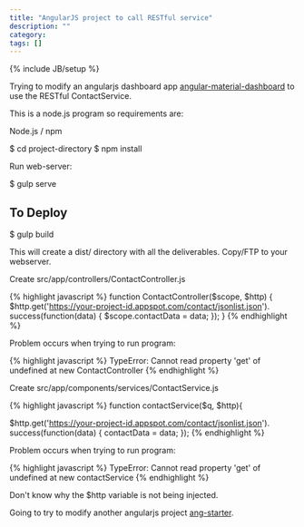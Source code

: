 ```yaml
---
title: "AngularJS project to call RESTful service"
description: ""
category: 
tags: []
---
```

{% include JB/setup %}

Trying to modify an angularjs dashboard app [angular-material-dashboard](https://github.com/flatlogic/angular-material-dashboard) to use the RESTful ContactService.

This is a node.js program so requirements are:

Node.js / npm

 $ cd project-directory
 $ npm install

Run web-server:

 $ gulp serve

## To Deploy  
  
 $ gulp build

This will create a dist/ directory with all the deliverables. Copy/FTP to your webserver.

Create src/app/controllers/ContactController.js

{% highlight javascript %}
function ContactController($scope, $http) {
    $http.get('https://your-project-id.appspot.com/contact/jsonlist.json').
        success(function(data) {
            $scope.contactData = data;
        });
  }
{% endhighlight %}  

Problem occurs when trying to run program:

{% highlight javascript %}
TypeError: Cannot read property 'get' of undefined
    at new ContactController 
{% endhighlight %}  

Create src/app/components/services/ContactService.js

{% highlight javascript %}
function contactService($q, $http){

$http.get('https://your-project-id.appspot.com/contact/jsonlist.json').
        success(function(data) {
            contactData = data;
        });
{% endhighlight %}  
		
Problem occurs when trying to run program:

{% highlight javascript %}
TypeError: Cannot read property 'get' of undefined
    at new contactService 
{% endhighlight %}  

Don't know why the $http variable is not being injected. 

Going to try to modify another angularjs project [ang-starter](https://github.com/mriverodorta/ang-starter/).

